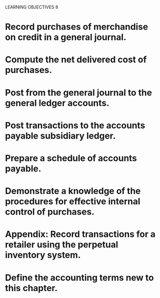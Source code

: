 LEARNING OBJECTIVES 8

# Record purchases of merchandise on credit in a general journal.

# Compute the net delivered cost of purchases.

# Post from the general journal to the general ledger accounts.

# Post transactions to the accounts payable subsidiary ledger.

# Prepare a schedule of accounts payable.

# Demonstrate a knowledge of the procedures for effective internal control of purchases.

# Appendix: Record transactions for a retailer using the perpetual inventory system.

# Define the accounting terms new to this chapter.
